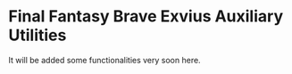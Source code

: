 # Final Fantasy Brave Exvius Auxiliary Utilities

It will be added some functionalities very soon here. 
